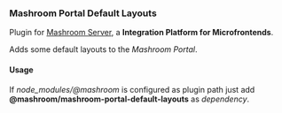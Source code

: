 
### Mashroom Portal Default Layouts

Plugin for [Mashroom Server](https://www.mashroom-server.com), a **Integration Platform for Microfrontends**. 

Adds some default layouts to the _Mashroom Portal_.

#### Usage

If *node_modules/@mashroom* is configured as plugin path just add **@mashroom/mashroom-portal-default-layouts** as *dependency*.
